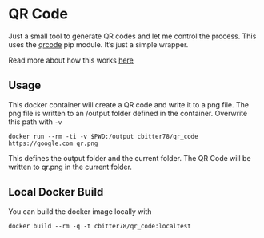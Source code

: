 # QR Code

Just a small tool to generate QR codes and let me control the process.  This uses the [qrcode](https://pypi.org/project/qrcode/) pip module.  It’s just a simple wrapper.

Read more about how this works [here](https://github.com/lincolnloop/python-qrcode)

## Usage

This docker container will create a QR code and write it to a png file.  The png file is written to an /output folder defined in the container.  Overwrite this path with `-v`

```shell
docker run --rm -ti -v $PWD:/output cbitter78/qr_code https://google.com qr.png
```
This defines the output folder and the current folder.  The QR Code will be written to qr.png in the current folder.

## Local Docker Build

You can build the docker image locally with 

```shell
docker build --rm -q -t cbitter78/qr_code:localtest
```